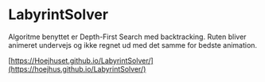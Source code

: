 # LabyrintSolver
 
Algoritme benyttet er Depth-First Search med backtracking.
Ruten bliver animeret undervejs og ikke regnet ud med det samme for bedste animation.

[https://Hoejhuset.github.io/LabyrintSolver/](https://hoejhus.github.io/LabyrintSolver/)
